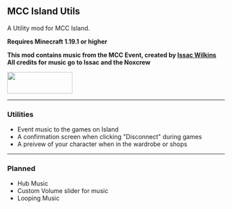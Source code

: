## MCC Island Utils

A Utility mod for MCC Island. 

**Requires Minecraft 1.19.1 or higher**

**This mod contains music from the MCC Event, created by [Issac Wilkins](https://open.spotify.com/artist/0AhY6cET8JCq1ARiwnTkGi)**\
**All credits for music go to Issac and the Noxcrew**

<a title="Fabric API" href="https://github.com/FabricMC/fabric">
    <img src="https://i.imgur.com/Ol1Tcf8.png" width="151" height="50" />
</a>

---

### Utilities
- Event music to the games on Island
- A confirmation screen when clicking "Disconnect" during games
- A preivew of your character when in the wardrobe or shops
---

### Planned
- Hub Music
- Custom Volume slider for music
- Looping Music
